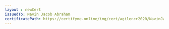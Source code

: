 ```yaml
--- 
layout : newCert 
issuedTo: Navin Jacob Abraham 
certificatePath: https://certifyme.online/img/cert/agilencr2020/NavinJacobAbraham_02f64.png
--- 
```

